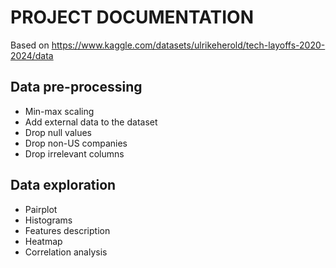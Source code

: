 # PROJECT DOCUMENTATION
Based on https://www.kaggle.com/datasets/ulrikeherold/tech-layoffs-2020-2024/data

## Data pre-processing
- Min-max scaling
- Add external data to the dataset
- Drop null values
- Drop non-US companies
- Drop irrelevant columns

## Data exploration
- Pairplot
- Histograms
- Features description
- Heatmap
- Correlation analysis
